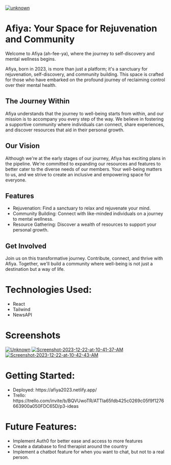 <a href="https://i.ibb.co/sHHRs7G/Untitled-design-2.png"><img src="https://i.ibb.co/sHHRs7G/Untitled-design-2.png" alt="unknown" border="0"></a>

<h1>Afiya: Your Space for Rejuvenation and Community</h1>

Welcome to Afiya (ah-fee-ya), where the journey to self-discovery and mental wellness begins.

Afiya, born in 2023, is more than just a platform; it's a sanctuary for rejuvenation, self-discovery, and community building. This space is crafted for those who have embarked on the profound journey of reclaiming control over their mental health.

<h2>The Journey Within</h2>

Afiya understands that the journey to well-being starts from within, and our mission is to accompany you every step of the way. We believe in fostering a supportive community where individuals can connect, share experiences, and discover resources that aid in their personal growth.

<h2>Our Vision</h2>

Although we're at the early stages of our journey, Afiya has exciting plans in the pipeline. We're committed to expanding our resources and features to better cater to the diverse needs of our members. Your well-being matters to us, and we strive to create an inclusive and empowering space for everyone.

<h2>Features</h2>
<ul>
<li>Rejuvenation: Find a sanctuary to relax and rejuvenate your mind.</li>
<li>Community Building: Connect with like-minded individuals on a journey to mental wellness.</li>
<li>Resource Gathering: Discover a wealth of resources to support your personal growth.</li>
</ul>

<h2>Get Involved</h2>

Join us on this transformative journey. Contribute, connect, and thrive with Afiya. Together, we'll build a community where well-being is not just a destination but a way of life.

<h1>Technologies Used:</h1>
<ul>
<li>React</li>
<li>Tailwind</li>
<li>NewsAPI</li>
</ul>

<h1>Screenshots</h1>
<a href="https://ibb.co/JdrvtYx"><img src="https://i.ibb.co/1nRrQCs/Unknown.png" alt="Unknown" border="0"></a>
<a href="https://ibb.co/k9XQVcJ"><img src="https://i.ibb.co/3McB5hv/Screenshot-2023-12-22-at-10-41-37-AM.png" alt="Screenshot-2023-12-22-at-10-41-37-AM" border="0"></a>
<a href="https://ibb.co/NZ21yF5"><img src="https://i.ibb.co/PwGT6rK/Screenshot-2023-12-22-at-10-42-43-AM.png" alt="Screenshot-2023-12-22-at-10-42-43-AM" border="0"></a>

<h1>Getting Started:</h1>
<ul>
<li>Deployed: https://afiya2023.netlify.app/</li>
<li>Trello: https://trello.com/invite/b/BQVUwoTR/ATTIa65fdb425c0269c05f9f1276663900a050FDC65D/p3-ideas</li>
</ul>

<h1>Future Features:</h1>
<ul>
<li>Implement Auth0 for better ease and access to more features</li>
<li>Create a database to find therapist around the country</li>
<li>Implement a chatbot feature for when you want to chat, but not to a real person.</li>
</ul>

